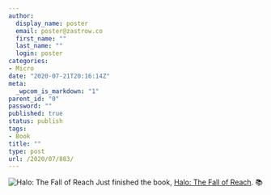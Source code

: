 ```yaml
---
author:
  display_name: poster
  email: poster@zastrow.co
  first_name: ""
  last_name: ""
  login: poster
categories:
- Micro
date: "2020-07-21T20:16:14Z"
meta:
  _wpcom_is_markdown: "1"
parent_id: "0"
password: ""
published: true
status: publish
tags:
- Book
title: ""
type: post
url: /2020/07/883/
---
```

<p><img src="/assets/2020/07/25936698._SX50_.jpg" alt="Halo: The Fall of Reach" /> Just finished the book, <a href="https://www.goodreads.com/review/show/3455271038?utm_medium=api&amp;utm_source=rss">Halo: The Fall of Reach</a>. 📚</p>
